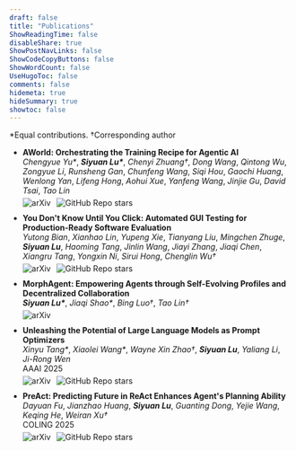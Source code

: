 ```yaml
---
draft: false
title: "Publications"
ShowReadingTime: false
disableShare: true
ShowPostNavLinks: false
ShowCodeCopyButtons: false
ShowWordCount: false
UseHugoToc: false
comments: false
hidemeta: true
hideSummary: true
showtoc: false
---
```


*Equal contributions. †Corresponding author

<ul>
  <li style="margin-bottom: 10px;">
    <b>AWorld: Orchestrating the Training Recipe for Agentic AI</b><br>
    <i>Chengyue Yu*</i>, <i><b>Siyuan Lu*</b></i>, <i>Chenyi Zhuang†</i>, <i>Dong Wang</i>, <i>Qintong Wu</i>, <i>Zongyue Li</i>, <i>Runsheng Gan</i>, <i>Chunfeng Wang</i>, <i>Siqi Hou</i>, <i>Gaochi Huang</i>, <i>Wenlong Yan</i>, <i>Lifeng Hong</i>, <i>Aohui Xue</i>, <i>Yanfeng Wang</i>, <i>Jinjie Gu</i>, <i>David Tsai</i>, <i>Tao Lin</i><br>
    <div style="display: inline-flex; gap: 10px; margin-top: 5px;">
      <span onclick="window.open('https://arxiv.org/abs/2508.20404', '_blank')" style="cursor: pointer;">
        <img src="https://img.shields.io/badge/arXiv-2508.20404-b31b1b?logo=arXiv" alt="arXiv">
      </span>
      <span onclick="window.open('https://github.com/inclusionAI/AWorld', '_blank')" style="cursor: pointer;">
        <img src="https://img.shields.io/github/stars/inclusionAI/AWorld?logo=github&label=inclusionAI/AWorld" alt="GitHub Repo stars">
      </span>
    </div>
  </li>
  <li style="margin-bottom: 10px;">
    <b>You Don't Know Until You Click: Automated GUI Testing for Production-Ready Software Evaluation</b><br>
    <i>Yutong Bian</i>, <i>Xianhao Lin</i>, <i>Yupeng Xie</i>, <i>Tianyang Liu</i>, <i>Mingchen Zhuge</i>, <i><b>Siyuan Lu</b></i>, <i>Haoming Tang</i>, <i>Jinlin Wang</i>, <i>Jiayi Zhang</i>, <i>Jiaqi Chen</i>, <i>Xiangru Tang</i>, <i>Yongxin Ni</i>, <i>Sirui Hong</i>, <i>Chenglin Wu†</i><br>
    <div style="display: inline-flex; gap: 10px; margin-top: 5px;">
      <span onclick="window.open('https://arxiv.org/abs/2508.14104', '_blank')" style="cursor: pointer;">
        <img src="https://img.shields.io/badge/arXiv-2508.14104-b31b1b?logo=arXiv" alt="arXiv">
      </span>
      <span onclick="window.open('https://github.com/tanghaom/AppEvalPilot', '_blank')" style="cursor: pointer;">
        <img src="https://img.shields.io/github/stars/tanghaom/AppEvalPilot?logo=github&label=tanghaom/AppEvalPilot" alt="GitHub Repo stars">
      </span>
    </div>
  </li>
  <li style="margin-bottom: 10px;">
    <b>MorphAgent: Empowering Agents through Self-Evolving Profiles and Decentralized Collaboration</b><br>
    <i><b>Siyuan Lu*</b></i>, <i>Jiaqi Shao*</i>, <i>Bing Luo†</i>, <i>Tao Lin†</i><br>
    <div style="display: inline-flex; gap: 10px; margin-top: 5px;">
      <span onclick="window.open('https://arxiv.org/abs/2410.15048', '_blank')" style="cursor: pointer;">
        <img src="https://img.shields.io/badge/arXiv-2410.15048-b31b1b?logo=arXiv" alt="arXiv">
      </span>
      <!-- <span onclick="window.open('https://github.com/LINs-lab/learn2collaborate', '_blank')" style="cursor: pointer;">
        <img src="https://img.shields.io/github/stars/LINs-lab/learn2collaborate?logo=github&label=LINs-lab/learn2collaborate" alt="GitHub Repo stars">
      </span> -->
    </div>
  </li>
  <li style="margin-bottom: 10px;">
    <b>Unleashing the Potential of Large Language Models as Prompt Optimizers</b><br>
    <i>Xinyu Tang*</i>, <i>Xiaolei Wang*</i>, <i>Wayne Xin Zhao†</i>, <i><b>Siyuan Lu</b></i>, <i>Yaliang Li</i>, <i>Ji-Rong Wen</i><br>
    AAAI 2025<br>
    <div style="display: inline-flex; gap: 10px; margin-top: 5px;">
      <span onclick="window.open('https://arxiv.org/abs/2402.17564', '_blank')" style="cursor: pointer;">
        <img src="https://img.shields.io/badge/arXiv-2402.17564-b31b1b?logo=arXiv" alt="arXiv">
      </span>
      <span onclick="window.open('https://github.com/RUCAIBox/GPO', '_blank')" style="cursor: pointer;">
        <img src="https://img.shields.io/github/stars/RUCAIBox/GPO?logo=github&label=RUCAIBox/GPO" alt="GitHub Repo stars">
      </span>
    </div>
  </li>
  <li style="margin-bottom: 10px;">
    <b>PreAct: Predicting Future in ReAct Enhances Agent's Planning Ability</b><br>
    <i>Dayuan Fu</i>, <i>Jianzhao Huang</i>, <i><b>Siyuan Lu</b></i>, <i>Guanting Dong</i>, <i>Yejie Wang</i>, <i>Keqing He</i>, <i>Weiran Xu†</i><br>
    COLING 2025<br>
    <div style="display: inline-flex; gap: 10px; margin-top: 5px;">
      <span onclick="window.open('https://arxiv.org/abs/2402.11534', '_blank')" style="cursor: pointer;">
        <img src="https://img.shields.io/badge/arXiv-2402.11534-b31b1b?logo=arXiv" alt="arXiv">
      </span>
      <span onclick="window.open('https://github.com/Fu-Dayuan/PreAct', '_blank')" style="cursor: pointer;">
        <img src="https://img.shields.io/github/stars/Fu-Dayuan/PreAct?logo=github&label=Fu-Dayuan/PreAct" alt="GitHub Repo stars">
      </span>
    </div>
  </li>
</ul>
